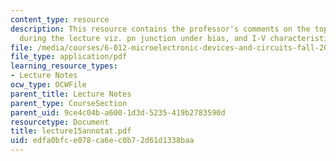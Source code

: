 ```yaml
---
content_type: resource
description: This resource contains the professor's comments on the topics covered
  during the lecture viz. pn junction under bias, and I-V characteristics.
file: /media/courses/6-012-microelectronic-devices-and-circuits-fall-2005/edfa0bfce078ca6ec0b72d61d1338baa_lecture15annotat.pdf
file_type: application/pdf
learning_resource_types:
- Lecture Notes
ocw_type: OCWFile
parent_title: Lecture Notes
parent_type: CourseSection
parent_uid: 9ce4c04b-a600-1d3d-5235-419b2783590d
resourcetype: Document
title: lecture15annotat.pdf
uid: edfa0bfc-e078-ca6e-c0b7-2d61d1338baa
---
```

